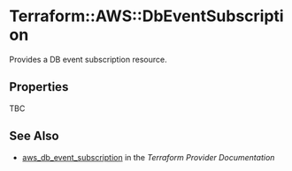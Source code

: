 # Terraform::AWS::DbEventSubscription

Provides a DB event subscription resource.

## Properties

TBC

## See Also

* [aws_db_event_subscription](https://www.terraform.io/docs/providers/aws/r/db_event_subscription.html) in the _Terraform Provider Documentation_